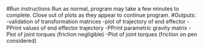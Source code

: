 #Run instructions
Run as normal, program may take a few minutes to complete. Close out of plots as they appear to continue program. 
#Outputs:
-validation of transformation matrices
-plot of trajectory of end effector
-PPrint values of end effector trajectory
-PPrint parametric gravity matrix
-Plot of joint torques (friction negligible)
-Plot of joint torques (friction on pen considered)